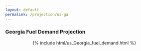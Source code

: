 ```yaml
---
layout: default
permalink: /projection/us-ga
---
```


### Georgia Fuel Demand Projection

<p align="center">
    {% include html/us_Georgia_fuel_demand.html %}
</p>
